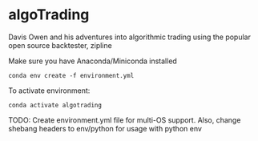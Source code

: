 # algoTrading

Davis Owen and his adventures into algorithmic trading using the popular open source backtester, zipline

Make sure you have Anaconda/Miniconda installed

`conda env create -f environment.yml`

To activate environment:

`conda activate algotrading`

TODO: Create environment.yml file for multi-OS support. Also, change shebang headers to env/python for usage with python env
